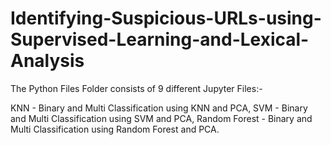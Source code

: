 # Identifying-Suspicious-URLs-using-Supervised-Learning-and-Lexical-Analysis

The Python Files Folder consists of 9 different Jupyter Files:-

KNN - Binary and Multi Classification using KNN and PCA, 
SVM - Binary and Multi Classification using SVM and PCA, 
Random Forest - Binary and Multi Classification using Random Forest and PCA.
